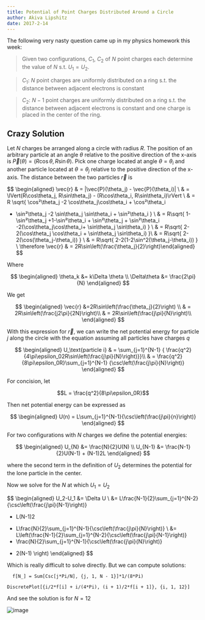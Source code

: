```yaml
---
title: Potential of Point Charges Distributed Around a Circle
author: Akiva Lipshitz
date: 2017-2-14
---
```


The following very nasty question came up in my physics homework this
week:

> Given two configurations, $C_1$, $C_2$ of $N$ point charges each
> determine the value of $N$ s.t. $U_1=U_2$.

> $C_1$: $N$ point charges are uniformly distributed on a ring s.t. the
> distance between adjacent electrons is constant

> $C_2$: $N-1$ point charges are uniformly distributed on a ring s.t.
> the distance between adjacent electrons is constant and one charge is
> placed in the center of the ring.

Crazy Solution
--------------

Let $N$ charges be arranged along a circle with radius $R$. The position
of an arbitrary particle at an angle $\theta$ relative to the positive
direction of the x-axis is
$\vec{P}(\theta) = (R\cos\theta, R\sin\theta)$. Pick one charge located
at angle $\theta = \theta_i$ and another particle located at
$\theta = \theta_j$ relative to the positive direction of the x-axis.
The distance between the two particles $\vec{r}$ is

$$
\begin{aligned}
  \vec{r} & = \|\vec{P}(\theta_j) - \vec{P}(\theta_i)\| \\
                    & = \lVert(R\cos\theta_j, R\sin\theta_j) - (R\cos\theta_i, R\sin\theta_i)\rVert \\
                    & = R \sqrt{
  \cos²\theta_j -2 \cos\theta_j\cos\theta_i + \cos²\theta_i
  + \sin²\theta_j -2 \sin\theta_j \sin\theta_i + \sin²\theta_i
  } \\
                    & = R\sqrt{
  1-\sin²\theta_j +1-\sin²\theta_i + \sin²\theta_j + \sin²\theta_i
  -2(\cos\theta_j\cos\theta_i+ \sin\theta_j \sin\theta_i)
  } \\
                    & = R\sqrt{
  2-2(\cos\theta_j \cos\theta_i + \sin\theta_j \sin\theta_i)
  }\\
                    & = R\sqrt{
  2-2(\cos(\theta_j-\theta_i))
  } \\
                    & = R\sqrt{
  2-2(1-2\sin^2(\theta_j-\theta_i))
  } \\
  \therefore \vec{r} & = 2R\sin\left(\frac{\theta_j}{2}\right)\end{aligned}
$$

Where

$$
\begin{aligned}
\theta_k &= k\Delta \theta \\
\Delta\theta &= \frac{2\pi}{N}
\end{aligned}
$$

We get

$$
\begin{aligned}
\vec{r} &=2R\sin\left(\frac{\theta_j}{2}\right) \\
& = 2R\sin\left(\frac{j2\pi}{2N}\right)\\
& = 2R\sin\left(\frac{j\pi}{N}\right)\\
\end{aligned}
$$

With this expression for $\vec{r}$, we can write the net potential
energy for particle $j$ along the circle with the equation assuming all
particles have charges $q$

$$
\begin{aligned}
U_\text{particle i} & = \sum_{j=1}^{N-1}
    {
    \frac{q^2}{4\pi\epsilon_02R\sin\left(\frac{j\pi}{N}\right)}}\\
& = \frac{q^2}{8\pi\epsilon_0R}\sum_{j=1}^{N-1}
    {\csc\left(\frac{j\pi}{N}\right)}
\end{aligned}
$$

For concision, let

$$L = \frac{q^2}{8\pi\epsilon_0R}$$

Then net potential energy can be expressed as

$$
\begin{aligned}
U(n) = L\sum_{j=1}^{N-1}{\csc\left(\frac{j\pi}{n}\right)}
\end{aligned}
$$

For two configurations with $N$ charges we define the potential
energies:

$$
\begin{aligned}
   U_{N} &= \frac{N}{2}U(N)   \\
   U_{N-1} &= \frac{N-1}{2}U(N-1)  + (N-1)2L
\end{aligned}
$$

where the second term in the definition of $U_2$ determines the
potential for the lone particle in the center.

Now we solve for the $N$ at which $U_1 = U_2$

$$
\begin{aligned}
U_2-U_1 &= \Delta U \\
&= L\frac{N-1}{2}\sum_{j=1}^{N-2}{\csc\left(\frac{j\pi}{N-1}\right)}
+ L(N-1)2
- L\frac{N}{2}\sum_{j=1}^{N-1}{\csc\left(\frac{j\pi}{N}\right)}  \\
&= L\left(\frac{N-1}{2}\sum_{j=1}^{N-2}{\csc\left(\frac{j\pi}{N-1}\right)}
- \frac{N}{2}\sum_{j=1}^{N-1}{\csc\left(\frac{j\pi}{N}\right)}
+ 2(N-1)
\right)
\end{aligned}
$$

Which is really difficult to solve directly. But we can compute
solutions:

      f[N_] = Sum[Csc[j*Pi/N], {j, 1, N - 1}]*1/(8*Pi)

    DiscretePlot[{i/2*f[i] + i/(4*Pi), (i + 1)/2*f[i + 1]}, {i, 1, 12}]

And see the solution is for $N=12$

![image](/Users/akivalipshitz/Columbia16/SemesterII/PhysII/csc.png)
